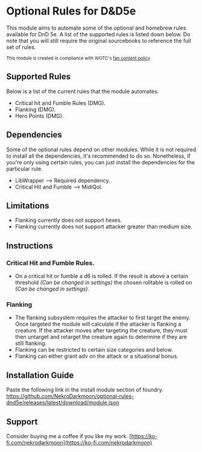 # Optional Rules for D&D5e

This module aims to automate some of the optional and homebrew rules available for DnD 5e. A list of the supported rules is listed down below. Do note that you will still require the original sourcebooks to reference the full set of rules. 


<sub>This module is created in compliance with WOTC's [fan content policy](https://company.wizards.com/en/legal/fancontentpolicy) </sub>


## Supported Rules
Below is a list of the current rules that the module automates.
- Critical hit and Fumble Rules (DMG).
- Flanking (DMG).
- Hero Points (DMG).


## Dependencies
Some of the optional rules depend on other modules. While it is not required to install all the dependencies, it's recommended to do so. Nonetheless, if you're only using certain rules, you can just install the dependencies for the particular rule. 

- LibWrapper --> Required dependency.
- Critical Hit and Fumble --> MidiQol.


## Limitations
- Flanking currently does not support hexes.
- Flanking currently does not support attacker greater than medium size.


## Instructions

### Critical Hit and Fumble Rules.
- On a critical hit or fumble a d6 is rolled. If the result is above a certain threshold _(Can be changed in settings)_ the chosen rolltable is rolled on _(Can be changed in settings)_.

### Flanking
- The flanking subsystem requires the attacker to first target the enemy. Once targeted the module will calculate if the attacker is flanking a creature. If the attacker moves after targeting the creature, they must then untarget and retarget the creature again to determine if they are still flanking. 
- Flanking can be restricted to certain size categories and below.
- Flanking can either grant adv on the attack or a situational bonus.

## Installation Guide
Paste the following link in the install module section of foundry.
https://github.com/NekroDarkmoon/optional-rules-dnd5e/releases/latest/download/module.json


## Support
Consider buying me a coffee if you like my work. [https://ko-fi.com/nekrodarkmoon](https://ko-fi.com/nekrodarkmoon)
